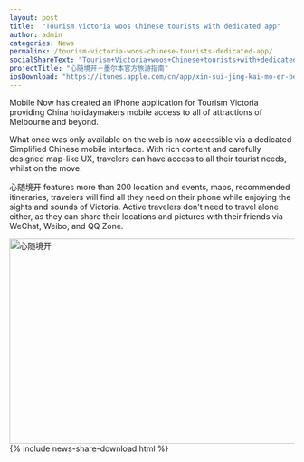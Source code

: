 ```yaml
---
layout: post
title:  "Tourism Victoria woos Chinese tourists with dedicated app"
author: admin
categories: News
permalink: /tourism-victoria-woos-chinese-tourists-dedicated-app/
socialShareText: "Tourism+Victoria+woos+Chinese+tourists+with+dedicated+app"
projectTitle: "心随境开－墨尔本官方旅游指南"
iosDownload: "https://itunes.apple.com/cn/app/xin-sui-jing-kai-mo-er-ben/id715471288?l=en&amp;mt=8"
---
```

Mobile Now has created an iPhone application for Tourism Victoria providing China holidaymakers mobile access to all of attractions of Melbourne and beyond.

What once was only available on the web is now accessible via a dedicated Simplified Chinese mobile interface. With rich content and carefully designed map-like UX, travelers can have access to all their tourist needs, whilst on the move.

心随境开 features more than 200 location and events, maps, recommended itineraries, travelers will find all they need on their phone while enjoying the sights and sounds of Victoria. Active travelers don't need to travel alone either, as they can share their locations and pictures with their friends via WeChat, Weibo, and QQ Zone.

<img alt="心随境开" src="{{ site.prepend_assetsurl }}2013/10/TV-slider2.png" width="600" height="362">
<!--more-->
{% include news-share-download.html %}
